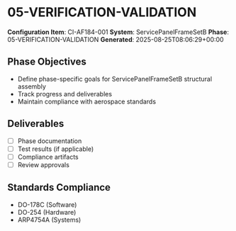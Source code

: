 # 05-VERIFICATION-VALIDATION

**Configuration Item**: CI-AF184-001
**System**: ServicePanelFrameSetB
**Phase**: 05-VERIFICATION-VALIDATION
**Generated**: 2025-08-25T08:06:29+00:00

## Phase Objectives
- Define phase-specific goals for ServicePanelFrameSetB structural assembly
- Track progress and deliverables
- Maintain compliance with aerospace standards

## Deliverables
- [ ] Phase documentation
- [ ] Test results (if applicable)
- [ ] Compliance artifacts
- [ ] Review approvals

## Standards Compliance
- DO-178C (Software)
- DO-254 (Hardware)
- ARP4754A (Systems)

